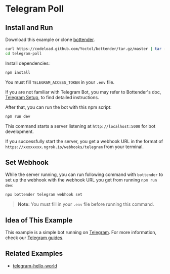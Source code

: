 
# Telegram Poll

## Install and Run

Download this example or clone [bottender](https://github.com/Yoctol/bottender).

```sh
curl https://codeload.github.com/Yoctol/bottender/tar.gz/master | tar -xz --strip=2 bottender-master/examples/telegram-poll
cd telegram-poll
```

Install dependencies:

```sh
npm install
```

You must fill `TELEGRAM_ACCESS_TOKEN` in your `.env` file.

If you are not familiar with Telegram Bot, you may refer to Bottender's doc, [Telegram Setup](https://bottender.js.org/docs/channel-telegram-setup), to find detailed instructions.

After that, you can run the bot with this npm script:

```sh
npm run dev
```

This command starts a server listening at `http://localhost:5000` for bot development.

If you successfully start the server, you get a webhook URL in the format of `https://xxxxxxxx.ngrok.io/webhooks/telegram` from your terminal.

## Set Webhook

While the server running, you can run following command with `bottender` to set up the webhook with the webhook URL you get from running `npm run dev`:

```sh
npx bottender telegram webhook set
```

> **Note:** You must fill in your `.env` file before running this command.

## Idea of This Example

This example is a simple bot running on [Telegram](https://telegram.org/).
For more information, check our [Telegram guides](https://bottender.js.org/docs/channel-telegram-setup).

## Related Examples

- [telegram-hello-world](../telegram-hello-world)